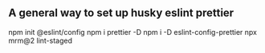 ## A general way to set up husky eslint prettier

npm init @eslint/config
npm i prettier -D
npm i -D eslint-config-prettier
npx mrm@2 lint-staged

